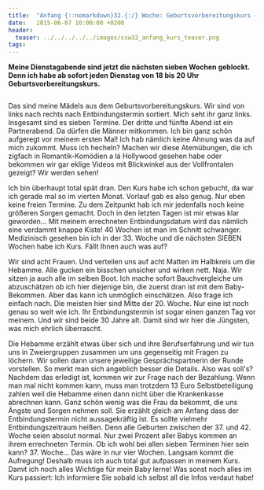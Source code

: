 ```yaml
---
title:  "Anfang {::nomarkdown}32.{:/} Woche: Geburtsvorbereitungskurs - Hecheln in der Horde?"
date:   2015-06-07 10:00:00 +0200
header:
  teaser: ../../../../../images/ssw32_anfang_kurs_teaser.png
tags:
---
```

**Meine Dienstagabende sind jetzt die nächsten sieben Wochen geblockt. Denn ich habe ab sofort jeden Dienstag von 18 bis 20 Uhr Geburtsvorbereitungskurs.**

<figure>
  <img src="../../../../../images/ssw32_anfang_kurs.jpg" alt="">
  <figcaption></figcaption>
</figure>

Das sind meine Mädels aus dem Geburtsvorbereitungskurs. Wir sind von links nach rechts nach Entbindungstermin sortiert. Mich seht ihr ganz links.
Insgesamt sind es sieben Termine. Der dritte und fünfte Abend ist ein Partnerabend. Da dürfen die Männer mitkommen. Ich bin ganz schön aufgeregt vor meinem ersten Mal! Ich hab nämlich keine Ahnung was da auf mich zukommt. Muss ich hecheln? Machen wir diese Atemübungen, die ich zigfach in Romantik-Komödien a lá Hollywood gesehen habe oder bekommen wir gar eklige Videos mit Blickwinkel aus der Vollfrontalen gezeigt? Wir werden sehen!

Ich bin überhaupt total spät dran. Den Kurs habe ich schon gebucht, da war ich gerade mal so im vierten Monat. Vorlauf gab es also genug. Nur eben keine freien Termine. Zu dem Zeitpunkt hab ich mir jedenfalls noch keine größeren Sorgen gemacht. Doch in den letzten Tagen ist mir etwas klar geworden... Mit meinem errechneten Entbindungsdatum wird das nämlich eine verdammt knappe Kiste! 40 Wochen ist man im Schnitt schwanger. Medizinisch gesehen bin ich in der 33. Woche und die nächsten SIEBEN Wochen habe ich Kurs. Fällt Ihnen auch was auf?

Wir sind acht Frauen. Und verteilen uns auf acht Matten im Halbkreis um die Hebamme. Alle gucken ein bisschen unsicher und wirken nett. Naja. Wir sitzen ja auch alle im selben Boot. Ich mache sofort Bauchvergleiche um abzuschätzen ob ich hier diejenige bin, die zuerst dran ist mit dem Baby-Bekommen. Aber das kann ich unmöglich einschätzen. Also frage ich einfach nach. Die meisten hier sind Mitte der 20. Woche. Nur eine ist noch genau so weit wie ich. Ihr Entbindungstermin ist sogar einen ganzen Tag vor meinem. Und wir sind beide 30 Jahre alt. Damit sind wir hier die Jüngsten, was mich ehrlich überrascht.

Die Hebamme erzählt etwas über sich und ihre Berufserfahrung und wir tun uns in Zweiergruppen zusammen um uns gegenseitig mit Fragen zu löchern. Wir sollen dann unsere jeweilige Gesprächspartnerin der Runde vorstellen. So merkt man sich angeblich besser die Details. Also was soll's? Nachdem das erledigt ist, kommen wir zur Frage nach der Bezahlung. Wenn man mal nicht kommen kann, muss man trotzdem 13 Euro Selbstbeteiligung zahlen weil die Hebamme einen dann nicht über die Krankenkasse abrechnen kann. Ganz schön wenig was die Frau da bekommt, die uns Ängste und Sorgen nehmen soll. Sie erzählt gleich am Anfang dass der Entbindungstermin nicht aussagekräftig ist. Es sollte vielmehr Entbindungszeitraum heißen. Denn alle Geburten zwischen der 37. und 42. Woche seien absolut normal. Nur zwei Prozent aller Babys kommen an ihrem errechneten Termin. Ob ich wohl bei allen sieben Terminen hier sein kann? 37. Woche... Das wäre in nur vier Wochen. Langsam kommt die Aufregung! Deshalb muss ich auch total gut aufpassen in meinem Kurs. Damit ich noch alles Wichtige für mein Baby lerne! Was sonst noch alles im Kurs passiert: Ich informiere Sie sobald ich selbst all die Infos verdaut habe!